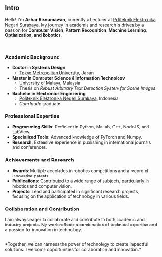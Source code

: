 ## Intro
Hello! I'm **Anhar Risnumawan**, currently a Lecturer at [Politeknik Elektronika Negeri Surabaya](https://www.pens.ac.id/). My journey in academia and research is driven by a passion for **Computer Vision, Pattern Recognition, Machine Learning, Optimization, and Robotics**.

<br />

### Academic Background
- **Doctor in Systems Design**
  - [Tokyo Metropolitan University](https://www.tmu.ac.jp/), Japan
- **Master in Computer Science & Information Technology**
  - [University of Malaya](https://www.um.edu.my/), Malaysia
  - Thesis on _Robust Arbitrary Text Detection System for Scene Images_
- **Bachelor in Electronics Engineering**
  - [Politeknik Elektronika Negeri Surabaya](https://www.pens.ac.id/), Indonesia
  - _Cum laude_ graduate

### Professional Expertise
- **Programming Skills**: Proficient in Python, Matlab, C++, NodeJS, and LabView.
- **Specialized Tools**: Advanced knowledge of PyTorch and Numpy.
- **Research**: Extensive experience in publishing in international journals and conferences.

### Achievements and Research
- **Awards**: Multiple accolades in robotics competitions and a record of innovative patents.
- **Publications**: Contributed to a wide range of subjects, particularly in robotics and computer vision.
- **Projects**: Lead and participated in significant research projects, focusing on the application of technology in various fields.

### Collaboration and Contribution
I am always eager to collaborate and contribute to both academic and industry projects. My work reflects a combination of technical expertise and a passion for innovation in technology.

<br />
*Together, we can harness the power of technology to create impactful solutions. I welcome opportunities for collaboration and innovation.*
